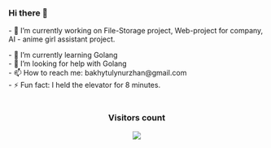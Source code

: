 ### Hi there 👋

<div>
<p> - 🔭 I’m currently working on File-Storage project, Web-project for company, AI - anime girl assistant project. </p>
<div> - 🌱 I’m currently learning Golang <div>
<div> - 🤔 I’m looking for help with Golang <div>
<div> - 📫 How to reach me: bakhytulynurzhan@gmail.com <div>
<div> - ⚡ Fun fact: I held the elevator for 8 minutes. <div>
</div>
<div align="center">
  <br>
    <h3 align="center">Visitors count</h3>
    <p align="center"><img align="center" src="https://count.getloli.com/get/@SameArray?theme=asoul" /></p> 
  <br>
</div>
